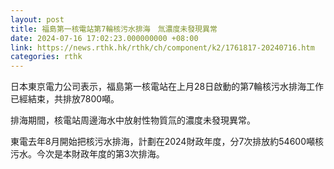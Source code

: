 ```yaml
---
layout: post
title: 福島第一核電站第7輪核污水排海　氚濃度未發現異常
date: 2024-07-16 17:02:23.000000000 +08:00
link: https://news.rthk.hk/rthk/ch/component/k2/1761817-20240716.htm
categories: rthk
---
```


日本東京電力公司表示，福島第一核電站在上月28日啟動的第7輪核污水排海工作已經結束，共排放7800噸。

排海期間，核電站周邊海水中放射性物質氚的濃度未發現異常。

東電去年8月開始把核污水排海，計劃在2024財政年度，分7次排放約54600噸核污水。今次是本財政年度的第3次排海。
